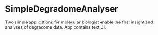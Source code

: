 # SimpleDegradomeAnalyser

Two simple applications for molecular biologist enable the first insight and analyses of degradome data.
App contains text UI.
